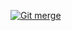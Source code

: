 


[![Git merge](http://img.youtube.com/vi/gQiWicrreJg/0.jpg)](http://www.youtube.com/watch?v=gQiWicrreJg "Git merge")


<!--stackedit_data:
eyJoaXN0b3J5IjpbLTExNTgxMzQxMDRdfQ==
-->